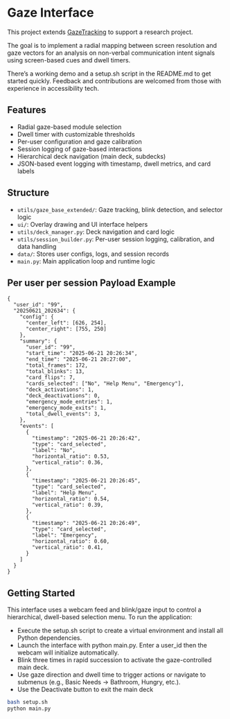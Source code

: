 # Gaze Interface

This project extends [GazeTracking](https://github.com/antoinelame/GazeTracking) to support a research project.

The goal is to implement a radial mapping between screen resolution and gaze vectors for an analysis on non-verbal communication intent signals using screen-based cues and dwell timers. 

There’s a working demo and a setup.sh script in the README.md to get started quickly. Feedback and contributions are welcomed from those with experience in accessibility tech. 

## Features

- Radial gaze-based module selection
- Dwell timer with customizable thresholds
- Per-user configuration and gaze calibration
- Session logging of gaze-based interactions
- Hierarchical deck navigation (main deck, subdecks)
- JSON-based event logging with timestamp, dwell metrics, and card labels

## Structure

- `utils/gaze_base_extended/`: Gaze tracking, blink detection, and selector logic
- `ui/`: Overlay drawing and UI interface helpers
- `utils/deck_manager.py`: Deck navigation and card logic
- `utils/session_builder.py`: Per-user session logging, calibration, and data handling
- `data/`: Stores user configs, logs, and session records
- `main.py`: Main application loop and runtime logic

## Per user per session Payload Example
```
{
  "user_id": "99",
  "20250621_202634": {
    "config": {
      "center_left": [626, 254],
      "center_right": [755, 250]
    },
    "summary": {
      "user_id": "99",
      "start_time": "2025-06-21 20:26:34",
      "end_time": "2025-06-21 20:27:00",
      "total_frames": 172,
      "total_blinks": 13,
      "card_flips": 7,
      "cards_selected": ["No", "Help Menu", "Emergency"],
      "deck_activations": 1,
      "deck_deactivations": 0,
      "emergency_mode_entries": 1,
      "emergency_mode_exits": 1,
      "total_dwell_events": 3,
    },
    "events": [
      {
        "timestamp": "2025-06-21 20:26:42",
        "type": "card_selected",
        "label": "No",
        "horizontal_ratio": 0.53,
        "vertical_ratio": 0.36,
      },
      {
        "timestamp": "2025-06-21 20:26:45",
        "type": "card_selected",
        "label": "Help Menu",
        "horizontal_ratio": 0.54,
        "vertical_ratio": 0.39,
      },
      {
        "timestamp": "2025-06-21 20:26:49",
        "type": "card_selected",
        "label": "Emergency",
        "horizontal_ratio": 0.60,
        "vertical_ratio": 0.41,
      }
    ]
  }
}
```

## Getting Started
This interface uses a webcam feed and blink/gaze input to control a hierarchical, dwell-based selection menu. To run the application:

- Execute the setup.sh script to create a virtual environment and install all Python dependencies.
- Launch the interface with python main.py. Enter a user_id then the webcam will initialize automatically.
- Blink three times in rapid succession to activate the gaze-controlled main deck.
- Use gaze direction and dwell time to trigger actions or navigate to submenus (e.g., Basic Needs → Bathroom, Hungry, etc.).
- Use the Deactivate button to exit the main deck

```bash 
bash setup.sh
python main.py
